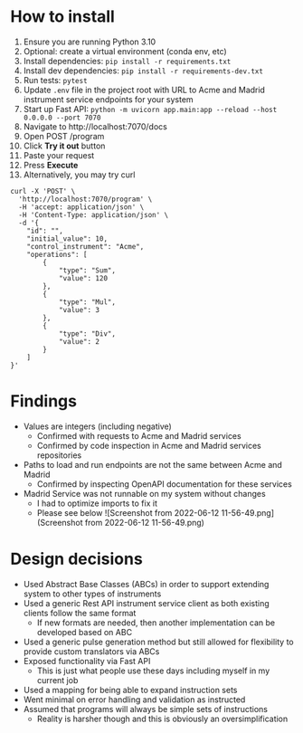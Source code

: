 # How to install
1. Ensure you are running Python 3.10
2. Optional: create a virtual environment (conda env, etc)
3. Install dependencies: `pip install -r requirements.txt`
4. Install dev dependencies: `pip install -r requirements-dev.txt`
5. Run tests: `pytest`
6. Update `.env` file in the project root with URL to Acme and Madrid instrument service endpoints for your system
7. Start up Fast API: `python -m uvicorn app.main:app --reload --host 0.0.0.0 --port 7070`
8. Navigate to http://localhost:7070/docs
9. Open POST /program
10. Click **Try it out** button
11. Paste your request
12. Press **Execute**
13. Alternatively, you may try curl
```aidl
curl -X 'POST' \
  'http://localhost:7070/program' \
  -H 'accept: application/json' \
  -H 'Content-Type: application/json' \
  -d '{
    "id": "",
    "initial_value": 10,
    "control_instrument": "Acme",
    "operations": [
        {
            "type": "Sum",
            "value": 120
        },
        {
            "type": "Mul",
            "value": 3
        },
        {
            "type": "Div",
            "value": 2
        }
    ]
}'
```

# Findings
* Values are integers (including negative) 
  * Confirmed with requests to Acme and Madrid services
  * Confirmed by code inspection in Acme and Madrid services repositories
* Paths to load and run endpoints are not the same between Acme and Madrid
  * Confirmed by inspecting OpenAPI documentation for these services
* Madrid Service was not runnable on my system without changes
  * I had to optimize imports to fix it
  * Please see below ![Screenshot from 2022-06-12 11-56-49.png](Screenshot from 2022-06-12 11-56-49.png)

# Design decisions
* Used Abstract Base Classes (ABCs) in order to support extending system to other types of instruments
* Used a generic Rest API instrument service client as both existing clients follow the same format
  * If new formats are needed, then another implementation can be developed based on ABC
* Used a generic pulse generation method but still allowed for flexibility to provide custom translators via ABCs
* Exposed functionality via Fast API
  * This is just what people use these days including myself in my current job
* Used a mapping for being able to expand instruction sets
* Went minimal on error handling and validation as instructed
* Assumed that programs will always be simple sets of instructions
  * Reality is harsher though and this is obviously an oversimplification
